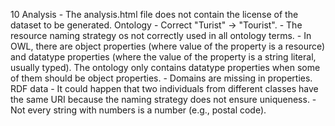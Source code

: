 10
    Analysis
        - The analysis.html file does not contain the license of the dataset to be generated.
    Ontology
        - Correct "Turist" -> "Tourist".
        - The resource naming strategy os not correctly used in all ontology terms.
        - In OWL, there are object properties (where value of the property is a resource) and datatype properties (where the value of the property is a string literal, usually typed). The ontology only contains datatype properties when some of them should be object properties.
        - Domains are missing in properties.
    RDF data
        - It could happen that two individuals from different classes have the same URI because the naming strategy does not ensure uniqueness.
        - Not every string with numbers is a number (e.g., postal code).
